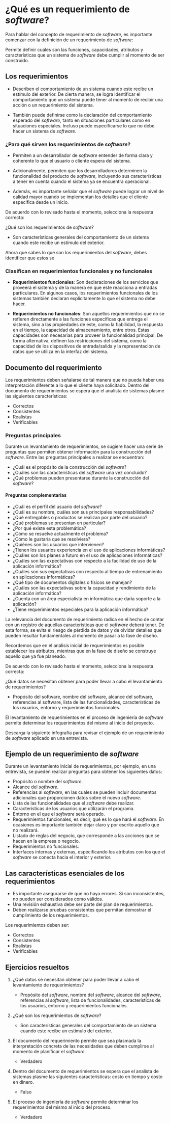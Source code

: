 # ¿Qué es un requerimiento de *software*?

Para hablar del concepto de requerimiento de *software*, es importante comenzar con la definición de un requerimiento de *software*:

Permite definir cuáles son las funciones, capacidades, atributos y características que un sistema de *software* debe cumplir al momento de ser construido.

## Los requerimientos

- Describen el comportamiento de un sistema cuando este recibe un estímulo del exterior. De cierta manera, se logra identificar el comportamiento que un sistema puede tener al momento de recibir una acción o un requerimiento del sistema.

- También puede definirse como la declaración del comportamiento esperado del *software*, tanto en situaciones particulares como en situaciones especiales. Incluso puede especificarse lo que no debe hacer un sistema de *software*.

### ¿Para qué sirven los requerimientos de *software*?

- Permiten a un desarrollador de *software* entender de forma clara y coherente lo que el usuario o cliente espera del sistema.

- Adicionalmente, permiten que los desarrolladores determinen la funcionalidad del producto de *software*, incluyendo sus características a tener en cuenta cuando el sistema ya se encuentra operacional.

- Además, es importante señalar que el *software* puede lograr un nivel de calidad mayor cuando se implementan los detalles que el cliente especifica desde un inicio.

De acuerdo con lo revisado hasta el momento, selecciona la respuesta correcta:

¿Qué son los requerimientos de *software*?

- Son características generales del comportamiento de un sistema cuando este recibe un estímulo del exterior.

Ahora que sabes lo que son los requerimientos del *software*, debes identificar que estos se

### Clasifican en requerimientos funcionales y no funcionales

- **Requerimientos funcionales**: Son declaraciones de los servicios que proveerá el sistema y de la manera en que este reacciona a entradas particulares. En algunos casos, los requerimientos funcionales de los sistemas también declaran explícitamente lo que el sistema no debe hacer.

- **Requerimientos no funcionales**: Son aquellos requerimientos que no se refieren directamente a las funciones específicas que entrega el sistema, sino a las propiedades de este, como la fiabilidad, la respuesta en el tiempo, la capacidad de almacenamiento, entre otros. Estas capacidades son necesarias para proveer la funcionalidad principal. De forma alternativa, definen las restricciones del sistema, como la capacidad de los dispositivos de entrada/salida y la representación de datos que se utiliza en la interfaz del sistema.

## Documento del requerimiento

Los requerimientos deben señalarse de tal manera que no pueda haber una interpretación diferente a lo que el cliente haya solicitado. Dentro del documento de requerimientos se espera que el analista de sistemas plasme las siguientes características:

- Correctos
- Consistentes
- Realistas
- Verificables

### Preguntas principales

Durante un levantamiento de requerimientos, se sugiere hacer una serie de preguntas que permiten obtener información para la construcción del *software*. Entre las preguntas principales a realizar se encuentran:

- ¿Cuál es el propósito de la construcción del *software*?
- ¿Cuáles son las características del *software* una vez concluido?
- ¿Qué problemas pueden presentarse durante la construcción del *software*?

#### Preguntas complementarias

- ¿Cuál es el perfil del usuario del *software*?
- ¿Cuál es su nombre, cuáles son sus principales responsabilidades?
- ¿Qué entregables o productos se realizan por parte del usuario?
- ¿Qué problemas se presentan en particular?
- ¿Por qué existe esta problemática?
- ¿Cómo se resuelve actualmente el problema?
- ¿Cómo le gustaría que se resolviera?
- ¿Quiénes son los usuarios que intervienen?
- ¿Tienen los usuarios experiencia en el uso de aplicaciones informáticas?
- ¿Cuáles son los planes a futuro en el uso de aplicaciones informáticas?
- ¿Cuáles son las expectativas con respecto a la facilidad de uso de la aplicación informática?
- ¿Cuáles son sus expectativas con respecto al tiempo de entrenamiento en aplicaciones informáticas?
- ¿Qué tipo de documentos digitales o físicos se manejan?
- ¿Cuáles son las expectativas sobre la capacidad y rendimiento de la aplicación informática?
- ¿Cuenta con un área especialista en informática que daría soporte a la aplicación?
- ¿Tiene requerimientos especiales para la aplicación informática?

La relevancia del documento de requerimiento radica en el hecho de contar con un registro de aquellas características que el *software* deberá tener. De esta forma, se evita el riesgo de pérdida de datos y de olvidar detalles que pueden resultar fundamentales al momento de pasar a la fase de diseño.

Recordemos que en el análisis inicial de requerimientos es posible establecer los atributos, mientras que en la fase de diseño se construye aquello que ya fue planeado.

De acuerdo con lo revisado hasta el momento, selecciona la respuesta correcta:

¿Qué datos se necesitan obtener para poder llevar a cabo el levantamiento de requerimientos?

- Propósito del software, nombre del software, alcance del software, referencias al software, lista de las funcionalidades, características de los usuarios, entorno y requerimientos funcionales.

El levantamiento de requerimientos en el proceso de ingeniería de *software* permite determinar los requerimientos del mismo al inicio del proyecto.

Descarga la siguiente infografía para revisar el ejemplo de un requerimiento de *software* aplicado en una entrevista.

## Ejemplo de un requerimiento de *software*

Durante un levantamiento inicial de requerimientos, por ejemplo, en una entrevista, se pueden realizar preguntas para obtener los siguientes datos:

- Propósito o nombre del *software*.
- Alcance del *software*.
- Referencias al *software*, en las cuales se pueden incluir documentos adicionales que proporcionen datos sobre el nuevo *software*.
- Lista de las funcionalidades que el *software* debe realizar.
- Características de los usuarios que utilizarán el programa.
- Entorno en el que el *software* será operado.
- Requerimientos funcionales, es decir, qué es lo que hará el *software*. En ocasiones es importante también dejar claro y por escrito aquello que no realizará.
- Listado de reglas del negocio, que corresponde a las acciones que se hacen en la empresa o negocio.
- Requerimientos no funcionales.
- Interfaces internas y externas, especificando los atributos con los que el *software* se conecta hacia el interior y exterior.

## Las características esenciales de los requerimientos

- Es importante asegurarse de que no haya errores. Si son inconsistentes, no pueden ser considerados como válidos.
- Una revisión exhaustiva debe ser parte del plan de requerimientos.
- Deben realizarse pruebas consistentes que permitan demostrar el cumplimiento de los requerimientos.

Los requerimientos deben ser:

- Correctos
- Consistentes
- Realistas
- Verificables

## Ejercicios resueltos

1. ¿Qué datos se necesitan obtener para poder llevar a cabo el levantamiento de requerimientos?
    - Propósito del *software*, nombre del *software*, alcance del *software*, referencias al *software*, lista de funcionalidades, características de los usuarios, entorno y requerimientos funcionales.

2. ¿Qué son los requerimientos de *software*?
    - Son características generales del comportamiento de un sistema cuando este recibe un estímulo del exterior.

3. El documento del requerimiento permite que sea plasmada la interpretación concreta de las necesidades que deben cumplirse al momento de planificar el *software*.
    - Verdadero

4. Dentro del documento de requerimientos se espera que el analista de sistemas plasme las siguientes características: costo en tiempo y costo en dinero.
    - Falso

5. El proceso de ingeniería de *software* permite determinar los requerimientos del mismo al inicio del proceso.
    - Verdadero

